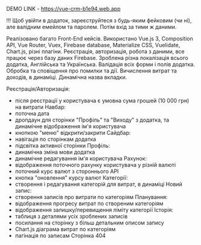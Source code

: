 DEMO LINK - https://vue-crm-b1e94.web.app

!!! Щоб увійти в додаток, зареєструйтеся з будь-яким фейковим (чи ні), але валідним емейлом та паролем. Потім вхід за тими ж даними.

Реалізовано багато Front-End кейсів.
Використано Vue.js 3, Composition API, Vue Router, Vuex, Firebase database, Materialize CSS, Vuelidate, Chart.js, різні плагіни.
Реєстрація, авторизація, робота з даними, все працює через базу даних Firebase.
Зроблена різна локалізація всього додатка, Англійська та Українська.
Валідація всіх форми і полів додатка.
Обробка та сповіщення про помилки та дії.
Вичислення витрат та доходів, в динаміці.
Динамічна назва вкладки.

Реєстрація/Авторизація:
 - після реєстрації у користувача є умовна сума грошей (10 000 грн) на витрати
Навбар: 
 - поточна дата 
 - дропдаун для сторінки "Профіль" та "Виходу" з додатка, та динамічне відображення ім'я користувача 
 - кнопкою "меню" відкрити/закрити
Сайдбар:
 - навігація по сторінкам додатка
 - підсвітка активної сторінки
Профіль:
 - динамічна зміна мови додатка 
 - динамічне редагування ім'я користувача
Рахунок:
 - відображення поточного рахунку користувача у різній валюті
 - поточний курс валют з стороннього API
 - кнопка "оновлення" курсу валют
Категорії:
 - створення і редагування категорій для витрат, в динаміці
Новий запис:
 - створення записів про витрати по категоріям
Планування:
 - відображення прогресу витрат по створеним категоріям
 - відображення залишку/перевищення ліміту категорії
Історія:
 - таблиця з деталями усіх зроблених записів
 - посилання на сторінку з більш детальним описом запису
 - Chart.js діаграма витрат по категоріям
 - пагінація по записам
Сторінка 404
